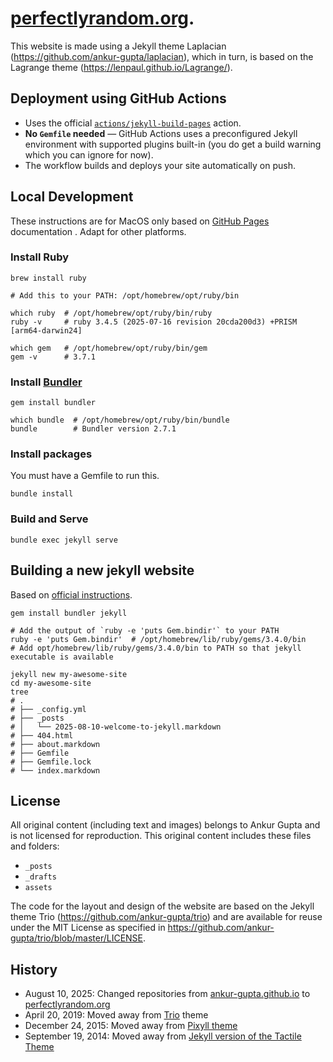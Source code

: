 # [perfectlyrandom.org](https://www.perfectlyrandom.org).
This website is made using a Jekyll theme Laplacian (https://github.com/ankur-gupta/laplacian),
which in turn, is based on the Lagrange theme (https://lenpaul.github.io/Lagrange/).

## Deployment using GitHub Actions
- Uses the official [`actions/jekyll-build-pages`](https://github.com/actions/jekyll-build-pages) action.
- **No `Gemfile` needed** — GitHub Actions uses a preconfigured Jekyll environment with supported plugins built-in (you do get a build warning which you can ignore for now).
- The workflow builds and deploys your site automatically on push.

## Local Development
These instructions are for MacOS only based on [GitHub Pages](https://docs.github.com/en/pages/setting-up-a-github-pages-site-with-jekyll/creating-a-github-pages-site-with-jekyll) documentation . Adapt for other platforms.

### Install Ruby
```shell
brew install ruby

# Add this to your PATH: /opt/homebrew/opt/ruby/bin

which ruby  # /opt/homebrew/opt/ruby/bin/ruby
ruby -v     # ruby 3.4.5 (2025-07-16 revision 20cda200d3) +PRISM [arm64-darwin24]

which gem   # /opt/homebrew/opt/ruby/bin/gem
gem -v      # 3.7.1
```

### Install [Bundler](https://bundler.io/)
```shell
gem install bundler

which bundle  # /opt/homebrew/opt/ruby/bin/bundle
bundle        # Bundler version 2.7.1
```

### Install packages
You must have a Gemfile to run this.

```shell
bundle install
```

### Build and Serve
```shell
bundle exec jekyll serve
```

## Building a new jekyll website
Based on [official instructions](https://jekyllrb.com/).

```shell
gem install bundler jekyll

# Add the output of `ruby -e 'puts Gem.bindir'` to your PATH
ruby -e 'puts Gem.bindir'  # /opt/homebrew/lib/ruby/gems/3.4.0/bin
# Add opt/homebrew/lib/ruby/gems/3.4.0/bin to PATH so that jekyll executable is available

jekyll new my-awesome-site
cd my-awesome-site
tree
# .
# ├── _config.yml
# ├── _posts
# │   └── 2025-08-10-welcome-to-jekyll.markdown
# ├── 404.html
# ├── about.markdown
# ├── Gemfile
# ├── Gemfile.lock
# └── index.markdown
```

## License
All original content (including text and images) belongs to Ankur Gupta and is not licensed for reproduction. This original content includes these files and folders:

- `_posts`
- `_drafts`
- `assets`

The code for the layout and design of the website are based on the Jekyll theme Trio (https://github.com/ankur-gupta/trio) and are available for reuse under the MIT License as specified in https://github.com/ankur-gupta/trio/blob/master/LICENSE.

## History
- August 10, 2025: Changed repositories from [ankur-gupta.github.io](https://github.com/ankur-gupta/ankur-gupta.github.io) to [perfectlyrandom.org](https://github.com/ankur-gupta/perfectlyrandom.org)
- April 20, 2019: Moved away from [Trio](https://github.com/ankur-gupta/trio) theme
- December 24, 2015: Moved away from [Pixyll theme](http://www.pixyll.com)
- September 19, 2014: Moved away from [Jekyll version of the Tactile Theme](https://github.com/ankur-gupta/jekyll-tactile-theme)
